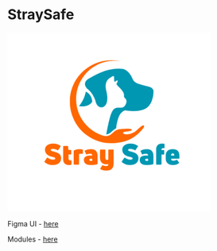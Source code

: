 # StraySafe
![Figure](Straysafe.Frontend/public/logo/straysafe_logo_1.png)


Figma UI - [here](https://www.figma.com/design/f7pIdoWJP21edx52sTbCka/Straysafe?node-id=625-295&node-type=frame&t=fhidRpTVtVuAyr3X-0)

Modules - [here](https://docs.google.com/document/d/1kTK1Punk-YkHbodwvR7RtNTCARPnv-IXUv84husqafs/edit)
